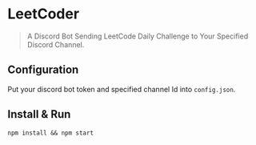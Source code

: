 # LeetCoder
> A Discord Bot Sending LeetCode Daily Challenge to Your Specified Discord Channel.

## Configuration

Put your discord bot token and specified channel Id into `config.json`.

## Install & Run

    npm install && npm start
